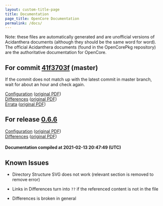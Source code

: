 ```yaml
---
layout: custom-title-page
title: Documentation
page_title: OpenCore Documentation
permalink: /docs/
---
```

Note: these files are automatically generated and are unofficial versions of Acidanthera documents (although they should be the same word for word). The official Acidanthera documents (found in the OpenCorePkg repository) are the authoritative documentation for OpenCore.

## For commit [41f3703f](https://github.com/acidanthera/OpenCorePkg/tree/41f3703fce161f19df05246b70f2e2ddbd9b1de6) (master)

If the commit does not match up with the latest commit in master branch, wait for about an hour and check again.

[Configuration](latest/Configuration.html) ([original PDF](https://github.com/acidanthera/OpenCorePkg/blob/41f3703fce161f19df05246b70f2e2ddbd9b1de6/Docs/Configuration.pdf))
<br>
[Differences](latest/Differences.html) ([original PDF](https://github.com/acidanthera/OpenCorePkg/blob/41f3703fce161f19df05246b70f2e2ddbd9b1de6/Docs/Differences/Differences.pdf))
<br>
[Errata](latest/Errata.html) ([original PDF](https://github.com/acidanthera/OpenCorePkg/blob/41f3703fce161f19df05246b70f2e2ddbd9b1de6/Docs/Errata/Errata.pdf))

## For release [0.6.6](https://github.com/acidanthera/OpenCorePkg/tree/0.6.6)

[Configuration](release/Configuration.html) ([original PDF](https://github.com/acidanthera/OpenCorePkg/blob/0.6.6/Docs/Configuration.pdf))
<br>
[Differences](release/Differences.html) ([original PDF](https://github.com/acidanthera/OpenCorePkg/blob/0.6.6/Docs/Differences/Differences.pdf))

#### Documentation compiled at 2021-02-13 20:47:49 (UTC)

## Known Issues

* Directory Structure SVG does not work (relevant section is removed to remove error)

* Links in Differences turn into `??` if the referenced content is not in the file

* Differences is broken in general
